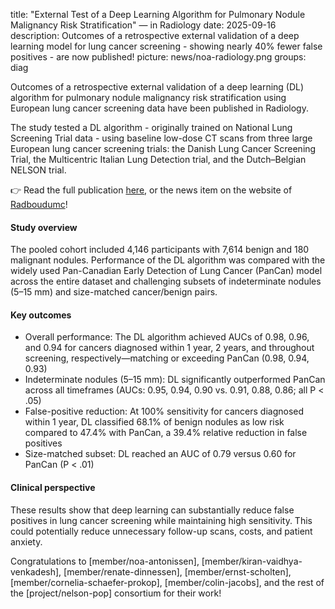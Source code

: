 title: "External Test of a Deep Learning Algorithm for Pulmonary Nodule Malignancy Risk Stratification" — in Radiology
date: 2025-09-16
description: Outcomes of a retrospective external validation of a deep learning model for lung cancer screening - showing nearly 40% fewer false positives - are now published!
picture: news/noa-radiology.png
groups: diag

Outcomes of a retrospective external validation of a deep learning (DL) algorithm for pulmonary nodule malignancy risk stratification using European lung cancer screening data have been published in Radiology.

The study tested a DL algorithm - originally trained on National Lung Screening Trial data - using baseline low-dose CT scans from three large European lung cancer screening trials: the Danish Lung Cancer Screening Trial, the Multicentric Italian Lung Detection trial, and the Dutch–Belgian NELSON trial.

👉 Read the full publication [here](https://pubs.rsna.org/doi/10.1148/radiol.250874), or the news item on the website of [Radboudumc](https://www.radboudumc.nl/en/news-items/2025/ai-supports-lung-cancer-screening-false-positives-decrease-by-forty-percent)!

#### Study overview
The pooled cohort included 4,146 participants with 7,614 benign and 180 malignant nodules. Performance of the DL algorithm was compared with the widely used Pan-Canadian Early Detection of Lung Cancer (PanCan) model across the entire dataset and challenging subsets of indeterminate nodules (5–15 mm) and size-matched cancer/benign pairs.

#### Key outcomes
- Overall performance: The DL algorithm achieved AUCs of 0.98, 0.96, and 0.94 for cancers diagnosed within 1 year, 2 years, and throughout screening, respectively—matching or exceeding PanCan (0.98, 0.94, 0.93)
- Indeterminate nodules (5–15 mm): DL significantly outperformed PanCan across all timeframes (AUCs: 0.95, 0.94, 0.90 vs. 0.91, 0.88, 0.86; all P < .05)
- False-positive reduction: At 100% sensitivity for cancers diagnosed within 1 year, DL classified 68.1% of benign nodules as low risk compared to 47.4% with PanCan, a 39.4% relative reduction in false positives
- Size-matched subset: DL reached an AUC of 0.79 versus 0.60 for PanCan (P < .01)

#### Clinical perspective
These results show that deep learning can substantially reduce false positives in lung cancer screening while maintaining high sensitivity. This could potentially reduce unnecessary follow-up scans, costs, and patient anxiety.

Congratulations to [member/noa-antonissen], [member/kiran-vaidhya-venkadesh], [member/renate-dinnessen], [member/ernst-scholten], [member/cornelia-schaefer-prokop], [member/colin-jacobs], and the rest of the [project/nelson-pop] consortium for their work!

